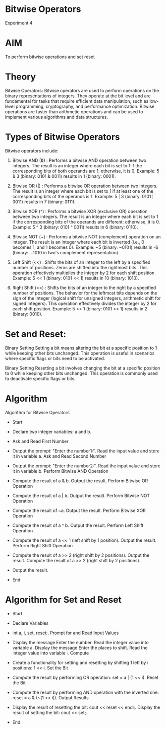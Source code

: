 # Bitwise Operators
Experiment 4

# AIM
To perform bitwise operations and set reset

# Theory
Bitwise Operators:
Bitwise operators are used to perform operations on the binary representations of integers. They operate at the bit level and are fundamental for tasks that require efficient data manipulation, such as low-level programming, cryptography, and performance optimization. Bitwise operations are faster than arithmetic operations and can be used to implement various algorithms and data structures.

# Types of Bitwise Operators
Bitwise operators include:

1. Bitwise AND (&) : Performs a bitwise AND operation between two integers. The result is an integer where each bit is set to 1 if the corresponding bits of both operands are 1; otherwise, it is 0. Example: 5 & 3 (binary: 0101 & 0011) results in 1 (binary: 0001).

2. Bitwise OR (|) : Performs a bitwise OR operation between two integers. The result is an integer where each bit is set to 1 if at least one of the corresponding bits of the operands is 1. Example: 5 | 3 (binary: 0101 | 0011) results in 7 (binary: 0111).

3. Bitwise XOR (^) : Performs a bitwise XOR (exclusive OR) operation between two integers. The result is an integer where each bit is set to 1 if the corresponding bits of the operands are different; otherwise, it is 0. Example: 5 ^ 3 (binary: 0101 ^ 0011) results in 6 (binary: 0110).

4. Bitwise NOT (~) : Performs a bitwise NOT (complement) operation on an integer. The result is an integer where each bit is inverted (i.e., 0 becomes 1, and 1 becomes 0). Example: ~5 (binary: ~0101) results in -6 (binary: ...1010 in two's complement representation).

5. Left Shift (<<) : Shifts the bits of an integer to the left by a specified number of positions. Zeros are shifted into the rightmost bits. This operation effectively multiplies the integer by 2 for each shift position. Example: 5 << 1 (binary: 0101 << 1) results in 10 (binary: 1010).

6. Right Shift (>>) : Shifts the bits of an integer to the right by a specified number of positions. The behavior for the leftmost bits depends on the sign of the integer (logical shift for unsigned integers, arithmetic shift for signed integers). This operation effectively divides the integer by 2 for each shift position. Example: 5 >> 1 (binary: 0101 >> 1) results in 2 (binary: 0010).

# Set and Reset:
Binary Setting
Setting a bit means altering the bit at a specific position to 1 while keeping other bits unchanged. This operation is useful in scenarios where specific flags or bits need to be activated.

Binary Setting
Resetting a bit involves changing the bit at a specific position to 0 while keeping other bits unchanged. This operation is commonly used to deactivate specific flags or bits.

# Algorithm

Algorithm for Bitwise Operators

- Start

- Declare two integer variables: a and b.

- Ask and Read First Number

- Output the prompt: "Enter the number1:".
  Read the input value and store it in variable a.
  Ask and Read Second Number

- Output the prompt: "Enter the number2:".
  Read the input value and store it in variable b.
  Perform Bitwise AND Operation

- Compute the result of a & b.
  Output the result.
  Perform Bitwise OR Operation

- Compute the result of a | b.
  Output the result.
  Perform Bitwise NOT Operation

- Compute the result of ~a.
  Output the result.
  Perform Bitwise XOR Operation

- Compute the result of a ^ b.
  Output the result.
  Perform Left Shift Operation

- Compute the result of a << 1 (left shift by 1 position).
  Output the result.
  Perform Right Shift Operation

- Compute the result of a >> 2 (right shift by 2 positions).
  Output the result.
  Compute the result of a >> 2 (right shift by 2 positions).

- Output the result.

- End

# Algorithm for Set and Reset

- Start

- Declare Variables

- int a, i, set, reset;.
  Prompt for and Read Input Values

- Display the message Enter the number.
  Read the integer value into variable a.
  Display the message Enter the places to shift.
  Read the integer value into variable i.
  Compute

- Create a functionality for setting and resetting by shifting 1 left by i positions: 1 << i.
  Set the Bit

- Compute the result by performing OR operation: set = a | (1 << i).
  Reset the Bit

- Compute the result by performing AND operation with the inverted one: reset = a & (~(1 << i)).
  Output Results

- Display the result of resetting the bit: cout << reset << endl;.
  Display the result of setting the bit: cout << set;.

- End

